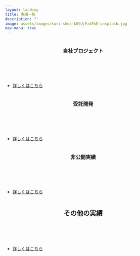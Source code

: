 ```yaml
---
layout: landing
title: 実績一覧
description: ""
image: assets/images/kari-shea-k09UjFzAFbE-unsplash.jpg
nav-menu: true
---
```


<!-- Main -->
<div id="main">

<!--  -->
<section id="two" class="spotlights">
    <section>
        <a href="generic.html" class="image">
            <img src="{% link assets/images/jisha.jpg %}" alt="" data-position="center center" />
        </a>
        <div class="content">
            <div class="inner">
                <header class="major">
                    <h3>自社プロジェクト</h3>
                </header>
                <p style="color:#fff;">当社で開発したiOS,Androidのアプリや、Web上の実績です。</p>
                <ul class="actions">
                    <li><a href="/desc/performance_us.html" class="button">詳しくはこちら</a></li>
                </ul>
            </div>
        </div>
    </section>
    <section>
        <a href="generic.html" class="image">
            <img src="{% link assets/images/app.jpg %}" alt="" data-position="top center" />
        </a>
        <div class="content">
            <div class="inner">
                <header class="major">
                    <h3>受託開発</h3>
                </header>
                <p style="color:#fff;">外部よりご依頼を受けて開発しましたアプリ製品の実績です。</p>
                <ul class="actions">
                    <li><a href="/desc/performance_appli.html" class="button">詳しくはこちら</a></li>
                </ul>
            </div>
        </div>
    </section>
    <section>
        <a href="generic.html" class="image">
            <img src="{% link assets/images/hikoukai.jpg %}" alt="" data-position="25% 25%" />
        </a>
        <div class="content">
            <div class="inner">
                <header class="major">
                    <h3>非公開実績</h3>
                </header>
                <p style="color:#fff;">守秘義務契約のため公表できない実績の業務内容のみご紹介します。</p>
                <ul class="actions">
                    <li><a href="/desc/performance_work.html" class="button">詳しくはこちら</a></li>
                </ul>
            </div>
        </div>
    </section>
   <section>
<a href="generic.html" class="image">
    <img src="{% link assets/images/project.jpg %}" alt="" data-position="top center" />
</a>
<div class="content">
    <div class="inner">
        <header class="major">
            <h2>その他の実績</h2>
        </header>
        <p style="color:#fff;">Webサイトやセミナー講師、技術コンサルなど、その他実績です。</p>
        <ul class="actions">
            <li><a href="/desc/performance_other.html" class="button next">詳しくはこちら</a></li>
        </ul>
    </div>
    </div>
</section>
</section>

</div>
